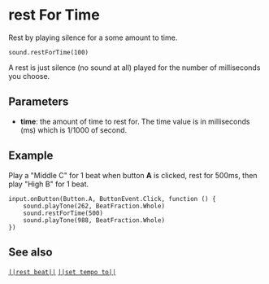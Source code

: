 # rest For Time

Rest by playing silence for a some amount to time.

```sig
sound.restForTime(100)
```

A rest is just silence (no sound at all) played for the number of milliseconds you choose.

## Parameters

* **time**: the amount of time to rest for. The time value is in milliseconds (ms) which is 1/1000 of second.

## Example

Play a "Middle C" for 1 beat when button **A** is clicked, rest for 500ms, then play "High B" for 1 beat.

```blocks
input.onButton(Button.A, ButtonEvent.Click, function () {
    sound.playTone(262, BeatFraction.Whole)
    sound.restForTime(500)
    sound.playTone(988, BeatFraction.Whole)
})
```

## See also

[`||rest beat||`](/reference/sound/rest-beat) [`||set tempo to||`](/reference/sound/set-tempo-to)